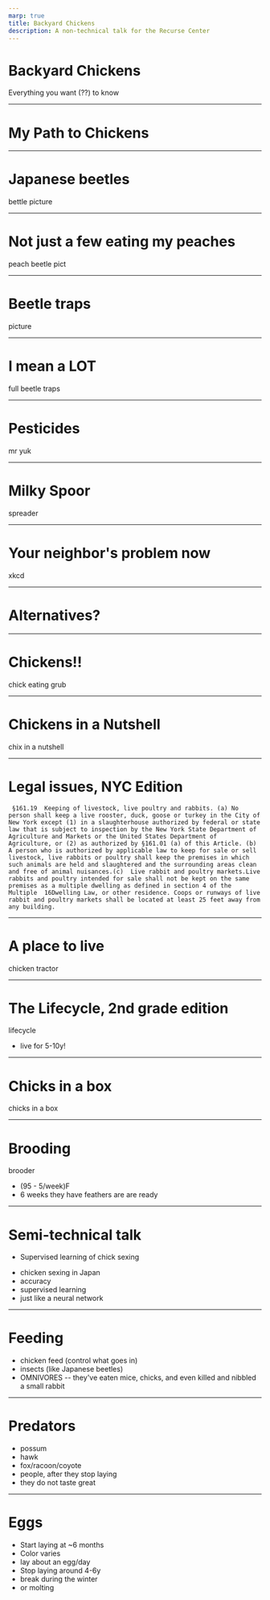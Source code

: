 ```yaml
---
marp: true
title: Backyard Chickens
description: A non-technical talk for the Recurse Center
---
```

# Backyard Chickens
Everything you want (??) to know

---
# My Path to Chickens

---
# Japanese beetles
bettle picture

---
# Not just a few eating my peaches
peach beetle pict

---
# Beetle traps
picture

---
# I mean a LOT
full beetle traps

---
# Pesticides
mr yuk

---
# Milky Spoor
spreader

---
# Your neighbor's problem now
xkcd

---

# Alternatives?

---

# Chickens!!
chick eating grub

---
# Chickens in a Nutshell
chix in a nutshell

---
# Legal issues, NYC Edition
`
§161.19  Keeping of livestock, live poultry and rabbits. (a) No person shall keep a live rooster, duck, goose or turkey in the City of New York except (1) in a slaughterhouse authorized by federal or state law that is subject to inspection by the New York State Department of Agriculture and Markets or the United States Department of Agriculture, or (2) as authorized by §161.01 (a) of this Article. (b) A person who is authorized by applicable law to keep for sale or sell livestock, live rabbits or poultry shall keep the premises in which such animals are held and slaughtered and the surrounding areas clean and free of animal nuisances.(c)  Live rabbit and poultry markets.Live rabbits and poultry intended for sale shall not be kept on the same premises as a multiple dwelling as defined in section 4 of the Multiple 
16Dwelling Law, or other residence. Coops or runways of live rabbit and poultry markets shall be located at least 25 feet away from any building.`

---
# A place to live
chicken tractor

---
# The Lifecycle, 2nd grade edition
lifecycle
* live for 5-10y!

---
# Chicks in a box
chicks in a box

---
# Brooding
brooder

* (95 - 5/week)F
* 6 weeks they have feathers are are ready

---
# Semi-technical talk
* Supervised learning of chick sexing
- chicken sexing in Japan
- accuracy
- supervised learning
- just like a neural network

---
# Feeding
- chicken feed (control what goes in)
- insects (like Japanese beetles)
- OMNIVORES -- they've eaten mice, chicks, and even killed and nibbled a small rabbit

---
# Predators
- possum
- hawk
- fox/racoon/coyote
- people, after they stop laying
- they do not taste great

---
# Eggs
- Start laying at ~6 months
- Color varies
- lay about an egg/day
- Stop laying around 4-6y
- break during the winter
- or molting
